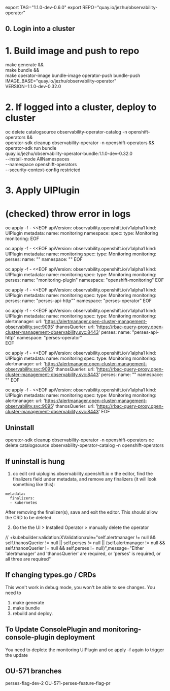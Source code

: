 export TAG="1.1.0-dev-0.6.0"
export REPO="quay.io/jezhu/observability-operator"

## 0. Login into a cluster

# 1. Build image and push to repo 
make generate && \
make bundle && \
make operator-image bundle-image operator-push bundle-push  \
    IMAGE_BASE="quay.io/jezhu/observability-operator" \
    VERSION=1.1.0-dev-0.32.0

# 2. If logged into a cluster, deploy to cluster 
oc delete catalogsource observability-operator-catalog -n openshift-operators && \
operator-sdk cleanup observability-operator -n openshift-operators && \
operator-sdk run bundle \
    quay.io/jezhu/observability-operator-bundle:1.1.0-dev-0.32.0 \
    --install-mode AllNamespaces \
    --namespace openshift-operators \
    --security-context-config restricted


# 3. Apply UIPlugin

# (checked) throw error in logs 
oc apply -f - <<EOF
apiVersion: observability.openshift.io/v1alpha1
kind: UIPlugin
metadata:
  name: monitoring
  namespace:
spec:
  type: Monitoring
  monitoring:
EOF


oc apply -f - <<EOF
apiVersion: observability.openshift.io/v1alpha1
kind: UIPlugin
metadata:
  name: monitoring
spec:
  type: Monitoring
  monitoring:
    perses:
      name: ""
      namespace: ""
EOF

oc apply -f - <<EOF
apiVersion: observability.openshift.io/v1alpha1
kind: UIPlugin
metadata:
  name: monitoring
spec:
  type: Monitoring
  monitoring:
    perses:
      name: "monitoring-plugin"
      namespace: "openshift-monitoring"
EOF

oc apply -f - <<EOF
apiVersion: observability.openshift.io/v1alpha1
kind: UIPlugin
metadata:
  name: monitoring
spec:
  type: Monitoring
  monitoring:
    perses:
      name: "perses-api-http""
      namespace: "perses-operator"
EOF



oc apply -f - <<EOF
apiVersion: observability.openshift.io/v1alpha1
kind: UIPlugin
metadata:
  name: monitoring
spec:
  type: Monitoring
  monitoring:
    alertmanager: 
      url: 'https://alertmanager.open-cluster-management-observability.svc:9095'
    thanosQuerier:
      url: 'https://rbac-query-proxy.open-cluster-management-observability.svc:8443'
    perses:
      name: "perses-api-http"
      namespace: "perses-operator"  
EOF

oc apply -f - <<EOF
apiVersion: observability.openshift.io/v1alpha1
kind: UIPlugin
metadata:
  name: monitoring
spec:
  type: Monitoring
  monitoring:
    alertmanager: 
      url: 'https://alertmanager.open-cluster-management-observability.svc:9095'
    thanosQuerier:
      url: 'https://rbac-query-proxy.open-cluster-management-observability.svc:8443'
    perses:
      name: ""
      namespace: ""
EOF

oc apply -f - <<EOF
apiVersion: observability.openshift.io/v1alpha1
kind: UIPlugin
metadata:
  name: monitoring
spec:
  type: Monitoring
  monitoring:
    alertmanager:
      url: 'https://alertmanager.open-cluster-management-observability.svc:9095'
    thanosQuerier:
      url: 'https://rbac-query-proxy.open-cluster-management-observability.svc:8443'
EOF



## Uninstall 

operator-sdk cleanup observability-operator -n openshift-operators
oc delete catalogsource observability-operator-catalog -n openshift-operators

## If uninstall is hung 
1. oc edit crd uiplugins.observability.openshift.io
n the editor, find the finalizers field under metadata, and remove any finalizers (it will look something like this):
```
metadata:
  finalizers:
  - kubernetes
```
After removing the finalizer(s), save and exit the editor. This should allow the CRD to be deleted.

2. Go the the UI > Installed Operator > manually delete the operator 


// +kubebuilder:validation:XValidation:rule="self.alertmanager != null && self.thanosQuerier != null || self.perses != null || (self.alertmanager != null && self.thanosQuerier != null && self.perses != null)",message="Either 'alertmanager' and 'thanosQuerier' are required, or 'perses' is required, or all three are required"


## If changing types.go / CRDs
This won't work in debug mode, you won't be able to see changes. You need to 
1. make generate 
2. make bundle 
3. rebuild and deploy. 

## To Update ConsolePlugin and monitoring-console-plugin deployment 
You need to deplete the monitoring UIPlugin and oc apply -f again to trigger the update 

## OU-571 branches 
perses-flag-dev-2
OU-571-perses-feature-flag-pr